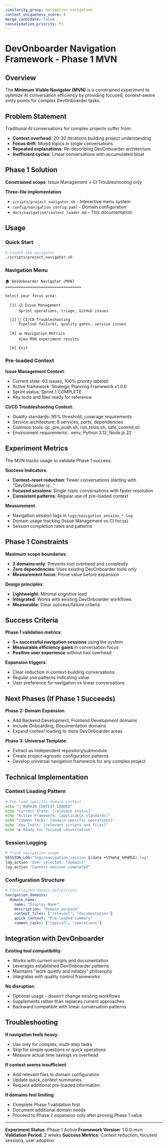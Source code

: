 ```yaml
---
similarity_group: navigation-navigation
content_uniqueness_score: 4
merge_candidate: false
consolidation_priority: P3
---
```

# DevOnboarder Navigation Framework - Phase 1 MVN

## Overview

The **Minimum Viable Navigator (MVN)** is a constrained experiment to optimize AI conversation efficiency by providing focused, context-aware entry points for complex DevOnboarder tasks.

## Problem Statement

Traditional AI conversations for complex projects suffer from:

- **Context overhead**: 20-30 iterations building project understanding
- **Focus drift**: Mixed topics in single conversations
- **Repeated explanations**: Re-describing DevOnboarder architecture
- **Inefficient cycles**: Linear conversations with accumulated bloat

## Phase 1 Solution

**Constrained scope**: Issue Management + CI Troubleshooting only

**Three-file implementation**:

- `scripts/project_navigator.sh` - Interactive menu system
- `config/navigation_config.yaml` - Domain configuration
- `docs/navigation/context_loader.md` - This documentation

## Usage

### Quick Start

```bash
# Launch the navigator
./scripts/project_navigator.sh
```

### Navigation Menu

```text
🏠 DevOnboarder Navigator (MVN)
==================================

Select your focus area:

  [1] 📋 Issue Management
      Sprint operations, triage, GitHub issues

  [2] 🔧 CI/CD Troubleshooting
      Pipeline failures, quality gates, service issues

  [9] 📊 Navigation Metrics
      View MVN experiment results

  [0] Exit
```

### Pre-loaded Context

**Issue Management Context**:

- Current state: 63 issues, 100% priority labeled
- Active framework: Strategic Planning Framework v1.0.0
- Sprint status: Sprint 1 COMPLETE
- Key tools and files ready for reference

**CI/CD Troubleshooting Context**:

- Quality standards: 95% threshold, coverage requirements
- Service architecture: 8 services, ports, dependencies
- Common tools: qc_pre_push.sh, run_tests.sh, safe_commit.sh
- Environment requirements: .venv, Python 3.12, Node.js 22

## Experiment Metrics

The MVN tracks usage to validate Phase 1 success:

**Success Indicators**:

- **Context-reset reduction**: Fewer conversations starting with "DevOnboarder is..."
- **Focused sessions**: Single-topic conversations with faster resolution
- **Consistent patterns**: Regular use of pre-loaded context

**Measurement**:

- Navigation session logs in `logs/navigation_session_*.log`
- Domain usage tracking (Issue Management vs CI focus)
- Session completion rates and patterns

## Phase 1 Constraints

**Maximum scope boundaries**:

- **2 domains only**: Prevents tool overhead and complexity
- **Zero dependencies**: Uses existing DevOnboarder tools only
- **Measurement focus**: Prove value before expansion

**Design principles**:

- **Lightweight**: Minimal cognitive load
- **Integrated**: Works with existing DevOnboarder workflows
- **Measurable**: Clear success/failure criteria

## Success Criteria

**Phase 1 validation metrics**:

- **5+ successful navigation sessions** using the system
- **Measurable efficiency gains** in conversation focus
- **Positive user experience** without tool overhead

**Expansion triggers**:

- Clear reduction in context-building conversations
- Regular use patterns indicating value
- User preference for navigation vs linear conversations

## Next Phases (If Phase 1 Succeeds)

**Phase 2: Domain Expansion**:

- Add Backend Development, Frontend Development domains
- Include Onboarding, Documentation domains
- Expand context loading to more DevOnboarder areas

**Phase 3: Universal Template**:

- Extract as independent repository/submodule
- Create project-agnostic configuration patterns
- Develop universal navigation framework for any complex project

## Technical Implementation

### Context Loading Pattern

```bash
# Pre-load specific domain context
echo "🎯 DOMAIN CONTEXT LOADED"
echo "Current State: [relevant status]"
echo "Active Framework: [applicable standards]"
echo "Common Tasks: [domain-specific operations]"
echo "Key Tools: [relevant scripts and files]"
echo "▶️ Ready for focused conversation"
```

### Session Logging

```bash
# Track navigation usage
SESSION_LOG="logs/navigation_session_$(date +%Y%m%d_%H%M%S).log"
log_action "User selected: [domain]"
log_action "Context session completed"
```

### Configuration Structure

```yaml
# Constrained domain definitions
navigation_domains:
  domain_name:
    name: "Display Name"
    description: "Domain purpose"
    context_files: ["relevant", "documentation"]
    quick_context: "Pre-loaded summary"
    common_tasks: ["typical", "operations"]
```

## Integration with DevOnboarder

**Existing tool compatibility**:

- Works with current scripts and documentation
- Leverages established DevOnboarder patterns
- Maintains "work quietly and reliably" philosophy
- Integrates with quality control frameworks

**No disruption**:

- Optional usage - doesn't change existing workflows
- Supplements rather than replaces current approaches
- Backward compatible with linear conversation patterns

## Troubleshooting

**If navigation feels heavy**:

- Use only for complex, multi-step tasks
- Skip for simple questions or quick operations
- Measure actual time savings vs overhead

**If context seems insufficient**:

- Add relevant files to domain configuration
- Update quick_context summaries
- Request additional pre-loaded information

**If domains feel limiting**:

- Complete Phase 1 validation first
- Document additional domain needs
- Proceed to Phase 2 expansion only after proving Phase 1 value

---

**Experiment Status**: Phase 1 Active
**Framework Version**: 1.0.0-mvn
**Validation Period**: 2 weeks
**Success Metrics**: Context reduction, focused sessions, user adoption
